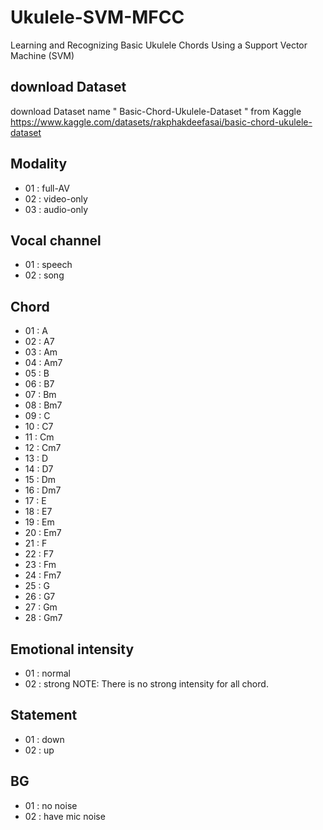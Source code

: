 # Ukulele-SVM-MFCC
Learning and Recognizing Basic Ukulele Chords Using a  Support Vector Machine (SVM)

## download Dataset
download Dataset name " Basic-Chord-Ukulele-Dataset " from Kaggle
https://www.kaggle.com/datasets/rakphakdeefasai/basic-chord-ukulele-dataset

## Modality 
- 01 : full-AV
- 02 : video-only
- 03 : audio-only
## Vocal channel 
- 01 : speech
- 02 : song
## Chord
 - 01 : A
 - 02 : A7
 - 03 : Am
 - 04 : Am7
 - 05 : B
 - 06 : B7
 - 07 : Bm
 - 08 : Bm7
 - 09 : C
 - 10 : C7
 - 11 : Cm
 - 12 : Cm7
 - 13 : D
 - 14 : D7
 - 15 : Dm
 - 16 : Dm7
 - 17 : E
 - 18 : E7
 - 19 : Em
 - 20 : Em7
 - 21 : F
 - 22 : F7
 - 23 : Fm
 - 24 : Fm7
 - 25 : G
 - 26 : G7
 - 27 : Gm
 - 28 : Gm7  
## Emotional intensity 
- 01 : normal
- 02 : strong
NOTE: There is no strong intensity for all chord.
## Statement 
- 01 : down
- 02 : up
## BG
- 01 : no noise
- 02 : have mic noise

